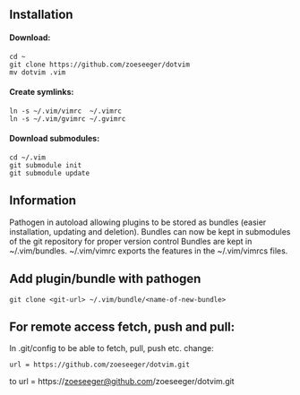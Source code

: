 ## Installation

#### Download:

    cd ~
    git clone https://github.com/zoeseeger/dotvim
    mv dotvim .vim

#### Create symlinks:

    ln -s ~/.vim/vimrc  ~/.vimrc
    ln -s ~/.vim/gvimrc ~/.gvimrc

#### Download submodules:

    cd ~/.vim
    git submodule init
    git submodule update

## Information

Pathogen in autoload allowing plugins to be stored as bundles (easier installation, updating and deletion). Bundles can now be kept in submodules of the git repository for proper version control Bundles are kept in ~/.vim/bundles. ~/.vim/vimrc exports the features in the ~/.vim/vimrcs files.

## Add plugin/bundle with pathogen

    git clone <git-url> ~/.vim/bundle/<name-of-new-bundle>

## For remote access fetch, push and pull:

In .git/config to be able to fetch, pull, push etc. change:

    url = https://github.com/zoeseeger/dotvim.git
to
    url = https://zoeseeger@github.com/zoeseeger/dotvim.git
